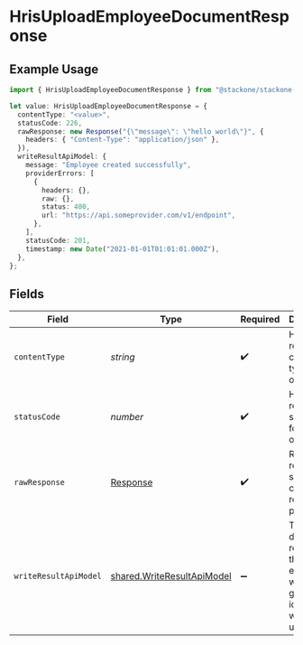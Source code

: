 # HrisUploadEmployeeDocumentResponse

## Example Usage

```typescript
import { HrisUploadEmployeeDocumentResponse } from "@stackone/stackone-client-ts/sdk/models/operations";

let value: HrisUploadEmployeeDocumentResponse = {
  contentType: "<value>",
  statusCode: 226,
  rawResponse: new Response("{\"message\": \"hello world\"}", {
    headers: { "Content-Type": "application/json" },
  }),
  writeResultApiModel: {
    message: "Employee created successfully",
    providerErrors: [
      {
        headers: {},
        raw: {},
        status: 400,
        url: "https://api.someprovider.com/v1/endpoint",
      },
    ],
    statusCode: 201,
    timestamp: new Date("2021-01-01T01:01:01.000Z"),
  },
};
```

## Fields

| Field                                                                           | Type                                                                            | Required                                                                        | Description                                                                     |
| ------------------------------------------------------------------------------- | ------------------------------------------------------------------------------- | ------------------------------------------------------------------------------- | ------------------------------------------------------------------------------- |
| `contentType`                                                                   | *string*                                                                        | :heavy_check_mark:                                                              | HTTP response content type for this operation                                   |
| `statusCode`                                                                    | *number*                                                                        | :heavy_check_mark:                                                              | HTTP response status code for this operation                                    |
| `rawResponse`                                                                   | [Response](https://developer.mozilla.org/en-US/docs/Web/API/Response)           | :heavy_check_mark:                                                              | Raw HTTP response; suitable for custom response parsing                         |
| `writeResultApiModel`                                                           | [shared.WriteResultApiModel](../../../sdk/models/shared/writeresultapimodel.md) | :heavy_minus_sign:                                                              | The document related to the employee with the given identifier was uploaded.    |